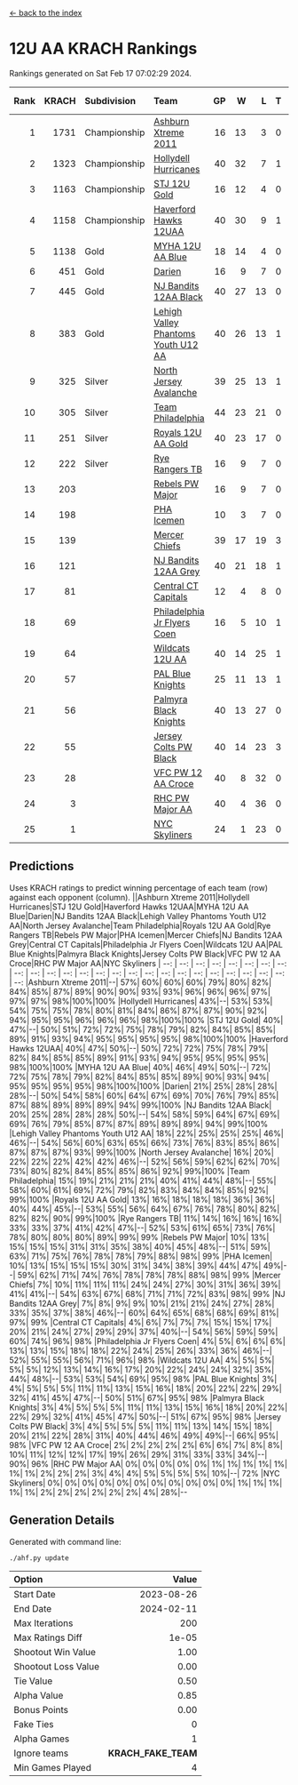 [<- back to the index](readme.md)
# 12U AA KRACH Rankings
Rankings generated on Sat Feb 17 07:02:29 2024.

Rank|KRACH|Subdivision|Team|GP|W|L|T|OTW|OTL|SoS|Exp Wins|Win Diff
---:|---:|:---|:---|---:|---:|---:|---:|---:|---:|---:|---:|---:
1|1731|Championship|[Ashburn Xtreme 2011](https://gamesheetstats.com/seasons/3659/teams/141121/schedule)|16|13|3|0|1|0|474|13.8|-0.0
2|1323|Championship|[Hollydell Hurricanes](https://gamesheetstats.com/seasons/3659/teams/141133/schedule)|40|32|7|1|4|0|407|33.3|-0.0
3|1163|Championship|[STJ 12U Gold](https://gamesheetstats.com/seasons/3659/teams/141122/schedule)|16|12|4|0|1|0|492|12.8|-0.0
4|1158|Championship|[Haverford Hawks 12UAA](https://gamesheetstats.com/seasons/3659/teams/141127/schedule)|40|30|9|1|2|3|489|31.3|-0.0
5|1138|Gold|[MYHA 12U AA Blue](https://gamesheetstats.com/seasons/3659/teams/141123/schedule)|18|14|4|0|1|1|398|14.8|-0.0
6|451|Gold|[Darien](https://gamesheetstats.com/seasons/3659/teams/141125/schedule)|16|9|7|0|1|1|493|9.9|0.0
7|445|Gold|[NJ Bandits 12AA Black](https://gamesheetstats.com/seasons/3659/teams/141126/schedule)|40|27|13|0|0|2|383|27.9|0.0
8|383|Gold|[Lehigh Valley Phantoms Youth U12 AA](https://gamesheetstats.com/seasons/3659/teams/141129/schedule)|40|26|13|1|0|1|372|27.3|-0.0
9|325|Silver|[North Jersey Avalanche](https://gamesheetstats.com/seasons/3659/teams/141137/schedule)|39|25|13|1|2|2|260|26.4|0.0
10|305|Silver|[Team Philadelphia](https://gamesheetstats.com/seasons/3659/teams/141128/schedule)|44|23|21|0|3|4|525|23.8|-0.0
11|251|Silver|[Royals 12U AA Gold](https://gamesheetstats.com/seasons/3659/teams/141142/schedule)|40|23|17|0|3|1|365|23.9|0.0
12|222|Silver|[Rye Rangers TB](https://gamesheetstats.com/seasons/3659/teams/141140/schedule)|16|9|7|0|1|1|245|9.9|0.0
13|203||[Rebels PW Major](https://gamesheetstats.com/seasons/3659/teams/141138/schedule)|16|9|7|0|1|0|205|9.9|0.0
14|198||[PHA Icemen](https://gamesheetstats.com/seasons/3659/teams/141145/schedule)|10|3|7|0|0|0|703|3.8|-0.0
15|139||[Mercer Chiefs](https://gamesheetstats.com/seasons/3659/teams/141135/schedule)|39|17|19|3|3|3|337|19.4|0.0
16|121||[NJ Bandits 12AA Grey](https://gamesheetstats.com/seasons/3659/teams/141134/schedule)|40|21|18|1|2|2|219|22.4|0.0
17|81||[Central CT Capitals](https://gamesheetstats.com/seasons/3659/teams/141124/schedule)|12|4|8|0|0|2|342|4.9|0.0
18|69||[Philadelphia Jr Flyers Coen](https://gamesheetstats.com/seasons/3659/teams/141143/schedule)|16|5|10|1|0|0|388|6.4|0.0
19|64||[Wildcats 12U AA](https://gamesheetstats.com/seasons/3659/teams/141136/schedule)|40|14|25|1|0|0|307|15.4|0.0
20|57||[PAL Blue Knights](https://gamesheetstats.com/seasons/3659/teams/141139/schedule)|25|11|13|1|0|1|135|12.4|0.0
21|56||[Palmyra Black Knights](https://gamesheetstats.com/seasons/3659/teams/141130/schedule)|40|13|27|0|2|1|448|13.9|0.0
22|55||[Jersey Colts PW Black](https://gamesheetstats.com/seasons/3659/teams/141141/schedule)|40|14|23|3|1|1|196|16.4|0.0
23|28||[VFC PW 12 AA Croce](https://gamesheetstats.com/seasons/3659/teams/141131/schedule)|40|8|32|0|1|2|511|8.9|0.0
24|3||[RHC PW Major AA](https://gamesheetstats.com/seasons/3659/teams/141132/schedule)|40|4|36|0|0|1|226|4.9|0.0
25|1||[NYC Skyliners](https://gamesheetstats.com/seasons/3659/teams/141144/schedule)|24|1|23|0|0|0|115|1.9|0.0

## Predictions
Uses KRACH ratings to predict winning percentage of each team (row) against each opponent (column).
||Ashburn Xtreme 2011|Hollydell Hurricanes|STJ 12U Gold|Haverford Hawks 12UAA|MYHA 12U AA Blue|Darien|NJ Bandits 12AA Black|Lehigh Valley Phantoms Youth U12 AA|North Jersey Avalanche|Team Philadelphia|Royals 12U AA Gold|Rye Rangers TB|Rebels PW Major|PHA Icemen|Mercer Chiefs|NJ Bandits 12AA Grey|Central CT Capitals|Philadelphia Jr Flyers Coen|Wildcats 12U AA|PAL Blue Knights|Palmyra Black Knights|Jersey Colts PW Black|VFC PW 12 AA Croce|RHC PW Major AA|NYC Skyliners
| --: | --: | --: | --: | --: | --: | --: | --: | --: | --: | --: | --: | --: | --: | --: | --: | --: | --: | --: | --: | --: | --: | --: | --: | --: | --: 
|Ashburn Xtreme 2011|--| 57%| 60%| 60%| 60%| 79%| 80%| 82%| 84%| 85%| 87%| 89%| 90%| 90%| 93%| 93%| 96%| 96%| 96%| 97%| 97%| 97%| 98%|100%|100%
|Hollydell Hurricanes| 43%|--| 53%| 53%| 54%| 75%| 75%| 78%| 80%| 81%| 84%| 86%| 87%| 87%| 90%| 92%| 94%| 95%| 95%| 96%| 96%| 96%| 98%|100%|100%
|STJ 12U Gold| 40%| 47%|--| 50%| 51%| 72%| 72%| 75%| 78%| 79%| 82%| 84%| 85%| 85%| 89%| 91%| 93%| 94%| 95%| 95%| 95%| 95%| 98%|100%|100%
|Haverford Hawks 12UAA| 40%| 47%| 50%|--| 50%| 72%| 72%| 75%| 78%| 79%| 82%| 84%| 85%| 85%| 89%| 91%| 93%| 94%| 95%| 95%| 95%| 95%| 98%|100%|100%
|MYHA 12U AA Blue| 40%| 46%| 49%| 50%|--| 72%| 72%| 75%| 78%| 79%| 82%| 84%| 85%| 85%| 89%| 90%| 93%| 94%| 95%| 95%| 95%| 95%| 98%|100%|100%
|Darien| 21%| 25%| 28%| 28%| 28%|--| 50%| 54%| 58%| 60%| 64%| 67%| 69%| 70%| 76%| 79%| 85%| 87%| 88%| 89%| 89%| 89%| 94%| 99%|100%
|NJ Bandits 12AA Black| 20%| 25%| 28%| 28%| 28%| 50%|--| 54%| 58%| 59%| 64%| 67%| 69%| 69%| 76%| 79%| 85%| 87%| 87%| 89%| 89%| 89%| 94%| 99%|100%
|Lehigh Valley Phantoms Youth U12 AA| 18%| 22%| 25%| 25%| 25%| 46%| 46%|--| 54%| 56%| 60%| 63%| 65%| 66%| 73%| 76%| 83%| 85%| 86%| 87%| 87%| 87%| 93%| 99%|100%
|North Jersey Avalanche| 16%| 20%| 22%| 22%| 22%| 42%| 42%| 46%|--| 52%| 56%| 59%| 62%| 62%| 70%| 73%| 80%| 82%| 84%| 85%| 85%| 86%| 92%| 99%|100%
|Team Philadelphia| 15%| 19%| 21%| 21%| 21%| 40%| 41%| 44%| 48%|--| 55%| 58%| 60%| 61%| 69%| 72%| 79%| 82%| 83%| 84%| 84%| 85%| 92%| 99%|100%
|Royals 12U AA Gold| 13%| 16%| 18%| 18%| 18%| 36%| 36%| 40%| 44%| 45%|--| 53%| 55%| 56%| 64%| 67%| 76%| 78%| 80%| 82%| 82%| 82%| 90%| 99%|100%
|Rye Rangers TB| 11%| 14%| 16%| 16%| 16%| 33%| 33%| 37%| 41%| 42%| 47%|--| 52%| 53%| 61%| 65%| 73%| 76%| 78%| 80%| 80%| 80%| 89%| 99%| 99%
|Rebels PW Major| 10%| 13%| 15%| 15%| 15%| 31%| 31%| 35%| 38%| 40%| 45%| 48%|--| 51%| 59%| 63%| 71%| 75%| 76%| 78%| 78%| 79%| 88%| 98%| 99%
|PHA Icemen| 10%| 13%| 15%| 15%| 15%| 30%| 31%| 34%| 38%| 39%| 44%| 47%| 49%|--| 59%| 62%| 71%| 74%| 76%| 78%| 78%| 78%| 88%| 98%| 99%
|Mercer Chiefs|  7%| 10%| 11%| 11%| 11%| 24%| 24%| 27%| 30%| 31%| 36%| 39%| 41%| 41%|--| 54%| 63%| 67%| 68%| 71%| 71%| 72%| 83%| 98%| 99%
|NJ Bandits 12AA Grey|  7%|  8%|  9%|  9%| 10%| 21%| 21%| 24%| 27%| 28%| 33%| 35%| 37%| 38%| 46%|--| 60%| 64%| 65%| 68%| 68%| 69%| 81%| 97%| 99%
|Central CT Capitals|  4%|  6%|  7%|  7%|  7%| 15%| 15%| 17%| 20%| 21%| 24%| 27%| 29%| 29%| 37%| 40%|--| 54%| 56%| 59%| 59%| 60%| 74%| 96%| 98%
|Philadelphia Jr Flyers Coen|  4%|  5%|  6%|  6%|  6%| 13%| 13%| 15%| 18%| 18%| 22%| 24%| 25%| 26%| 33%| 36%| 46%|--| 52%| 55%| 55%| 56%| 71%| 96%| 98%
|Wildcats 12U AA|  4%|  5%|  5%|  5%|  5%| 12%| 13%| 14%| 16%| 17%| 20%| 22%| 24%| 24%| 32%| 35%| 44%| 48%|--| 53%| 53%| 54%| 69%| 95%| 98%
|PAL Blue Knights|  3%|  4%|  5%|  5%|  5%| 11%| 11%| 13%| 15%| 16%| 18%| 20%| 22%| 22%| 29%| 32%| 41%| 45%| 47%|--| 50%| 51%| 67%| 95%| 98%
|Palmyra Black Knights|  3%|  4%|  5%|  5%|  5%| 11%| 11%| 13%| 15%| 16%| 18%| 20%| 22%| 22%| 29%| 32%| 41%| 45%| 47%| 50%|--| 51%| 67%| 95%| 98%
|Jersey Colts PW Black|  3%|  4%|  5%|  5%|  5%| 11%| 11%| 13%| 14%| 15%| 18%| 20%| 21%| 22%| 28%| 31%| 40%| 44%| 46%| 49%| 49%|--| 66%| 95%| 98%
|VFC PW 12 AA Croce|  2%|  2%|  2%|  2%|  2%|  6%|  6%|  7%|  8%|  8%| 10%| 11%| 12%| 12%| 17%| 19%| 26%| 29%| 31%| 33%| 33%| 34%|--| 90%| 96%
|RHC PW Major AA|  0%|  0%|  0%|  0%|  0%|  1%|  1%|  1%|  1%|  1%|  1%|  1%|  2%|  2%|  2%|  3%|  4%|  4%|  5%|  5%|  5%|  5%| 10%|--| 72%
|NYC Skyliners|  0%|  0%|  0%|  0%|  0%|  0%|  0%|  0%|  0%|  0%|  0%|  1%|  1%|  1%|  1%|  1%|  2%|  2%|  2%|  2%|  2%|  2%|  4%| 28%|--

## Generation Details

Generated with command line:
```
./ahf.py update
```

| Option | Value |
| :----- | ----: |
| Start Date | 2023-08-26 |
| End Date | 2024-02-11 |
| Max Iterations | 200 |
| Max Ratings Diff | 1e-05 |
| Shootout Win Value | 1.00 |
| Shootout Loss Value | 0.00 |
| Tie Value | 0.50 |
| Alpha Value | 0.85 |
| Bonus Points | 0.00 |
| Fake Ties | 0 |
| Alpha Games | 1 |
| Ignore teams | __KRACH_FAKE_TEAM__ |
| Min Games Played | 4 |

